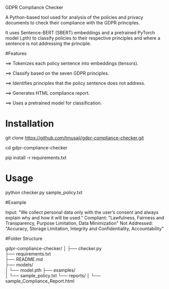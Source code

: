 GDPR Compliance Checker

A Python-based tool used for analysis of the policies and privacy documents to check their compliance with the GDPR principles.

It uses Sentence-BERT (SBERT) embeddings and a pretrained PyTorch model (.pth) to classify policies to their respective principles and where a sentence is not addressing the principle.

#Features

==> Tokenizes each policy sentence into embeddings (tensors). 

==> Classify based on the seven GDPR principles.

==> Identifies principles that the policy sentence does not address.

==> Generates HTML compliance report.

==> Uses a pretrained model for classification.

# Installation

git clone https://github.com/tmusaji/gdpr-compliance-checker.git

cd gdpr-compliance-checker

pip install -r requirements.txt

# Usage

python checker.py sample_policy.txt

#Example 

Input: "We collect personal data only with the user’s consent and always explain why and how it will be used."
Compliant: "Lawfulness, Fairness and Transparency, Purpose Limitation, Data Minimization"
Not Addressed: "Accuracy, Storage Limitation, Integrity and Confidentiality, Accountability"

#Folder Structure

gdpr-compliance-checker/
│
├── checker.py             
├── requirements.txt       
├── README.md             
├── models/                
│   └── model.pth
├── examples/            
│   └── sample_policy.txt
└── reports/
│   └── sample_Compliance_Report.html           
